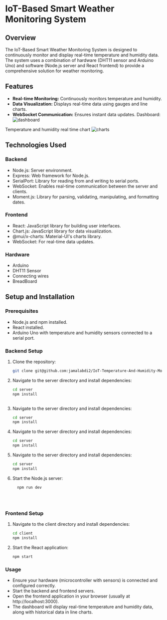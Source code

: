 # IoT-Based Smart Weather Monitoring System

## Overview
The IoT-Based Smart Weather Monitoring System is designed to continuously monitor and display real-time temperature and humidity data. 
The system uses a combination of hardware (DHT11 sensor and Arduino Uno) and software (Node.js server and React frontend) to provide a comprehensive solution for weather monitoring.

## Features
- **Real-time Monitoring:** Continuously monitors temperature and humidity.
- **Data Visualization:** Displays real-time data using gauges and line charts.
- **WebSocket Communication:** Ensures instant data updates.
Dashboard:
![dashboard](https://github.com/jamalabdi2/IoT-Temperature-And-Humidity-Monitoring-System/assets/113813239/718e58dc-8638-493c-9e80-94953dd7c56f)

Temperature and humidity real time chart
![charts](https://github.com/jamalabdi2/IoT-Temperature-And-Humidity-Monitoring-System/assets/113813239/d1943ac3-94e0-4f08-97bd-44adfe54b20a)

## Technologies Used
### Backend
- Node.js: Server environment.
- Express: Web framework for Node.js.
- SerialPort: Library for reading from and writing to serial ports.
- WebSocket: Enables real-time communication between the server and clients.
- Moment.js: Library for parsing, validating, manipulating, and formatting dates.

### Frontend
- React: JavaScript library for building user interfaces.
- Chart.js: JavaScript library for data visualization.
- @mui/x-charts: Material-UI's charts library.
- WebSocket: For real-time data updates.

### Hardware
- Arduino
- DHT11 Sensor
- Connecting wires
- BreadBoard

## Setup and Installation
### Prerequisites
- Node.js and npm installed.
- React installed.
- Arduino Uno with temperature and humidity sensors connected to a serial port.

### Backend Setup
1. Clone the repository:
   ```bash
   git clone git@github.com:jamalabdi2/IoT-Temperature-And-Humidity-Monitoring-System.git

2. Navigate to the server directory and install dependencies:
    ``` bash
    cd server
    npm install
      
2. Navigate to the server directory and install dependencies:
    ``` bash
    cd server
    npm install
2. Navigate to the server directory and install dependencies:
    ``` bash
    cd server
    npm install
2. Navigate to the server directory and install dependencies:
    ``` bash
    cd server
    npm install

3. Start the Node.js server:
   ``` bash
     npm run dev





### Frontend Setup
1. Navigate to the client directory and install dependencies:

   ```bash
   cd client
   npm install

2. Start the React application:
    ``` bash
    npm start

### Usage
  - Ensure your hardware (microcontroller with sensors) is connected and configured correctly.
  - Start the backend and frontend servers.
  - Open the frontend application in your browser (usually at http://localhost:3000).
  - The dashboard will display real-time temperature and humidity data, along with historical data in line charts.
